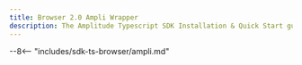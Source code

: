 ```yaml
---
title: Browser 2.0 Ampli Wrapper
description: The Amplitude Typescript SDK Installation & Quick Start guide.
---
```


--8<-- "includes/sdk-ts-browser/ampli.md"
